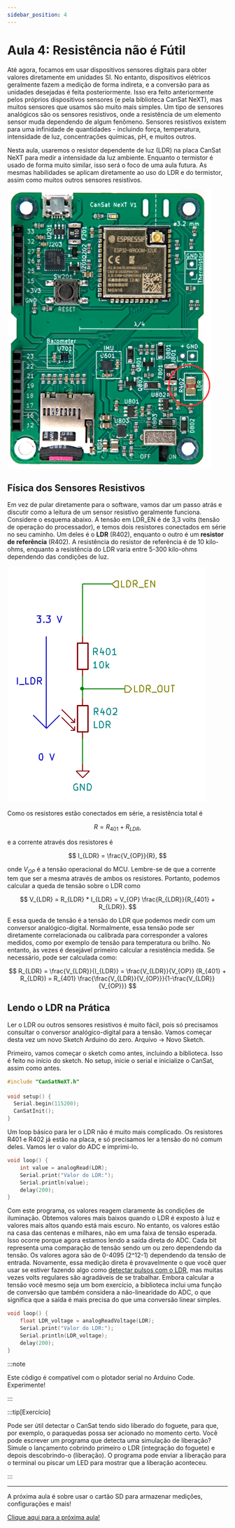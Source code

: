 ```yaml
---
sidebar_position: 4
---
```


# Aula 4: Resistência não é Fútil

Até agora, focamos em usar dispositivos sensores digitais para obter valores diretamente em unidades SI. No entanto, dispositivos elétricos geralmente fazem a medição de forma indireta, e a conversão para as unidades desejadas é feita posteriormente. Isso era feito anteriormente pelos próprios dispositivos sensores (e pela biblioteca CanSat NeXT), mas muitos sensores que usamos são muito mais simples. Um tipo de sensores analógicos são os sensores resistivos, onde a resistência de um elemento sensor muda dependendo de algum fenômeno. Sensores resistivos existem para uma infinidade de quantidades - incluindo força, temperatura, intensidade de luz, concentrações químicas, pH, e muitos outros.

Nesta aula, usaremos o resistor dependente de luz (LDR) na placa CanSat NeXT para medir a intensidade da luz ambiente. Enquanto o termistor é usado de forma muito similar, isso será o foco de uma aula futura. As mesmas habilidades se aplicam diretamente ao uso do LDR e do termistor, assim como muitos outros sensores resistivos.

![Localização do LDR na placa](./../CanSat-hardware/img/LDR.png)

## Física dos Sensores Resistivos

Em vez de pular diretamente para o software, vamos dar um passo atrás e discutir como a leitura de um sensor resistivo geralmente funciona. Considere o esquema abaixo. A tensão em LDR_EN é de 3,3 volts (tensão de operação do processador), e temos dois resistores conectados em série no seu caminho. Um deles é o **LDR** (R402), enquanto o outro é um **resistor de referência** (R402). A resistência do resistor de referência é de 10 kilo-ohms, enquanto a resistência do LDR varia entre 5-300 kilo-ohms dependendo das condições de luz.

![Esquema do LDR](./img/LDR.png)

Como os resistores estão conectados em série, a resistência total é 

$$
R = R_{401} + R_{LDR},
$$

e a corrente através dos resistores é 

$$
I_{LDR} = \frac{V_{OP}}{R},
$$

onde $V_{OP}$ é a tensão operacional do MCU. Lembre-se de que a corrente tem que ser a mesma através de ambos os resistores. Portanto, podemos calcular a queda de tensão sobre o LDR como 

$$
V_{LDR} = R_{LDR} * I_{LDR} =  V_{OP} \frac{R_{LDR}}{R_{401} + R_{LDR}}.
$$

E essa queda de tensão é a tensão do LDR que podemos medir com um conversor analógico-digital. Normalmente, essa tensão pode ser diretamente correlacionada ou calibrada para corresponder a valores medidos, como por exemplo de tensão para temperatura ou brilho. No entanto, às vezes é desejável primeiro calcular a resistência medida. Se necessário, pode ser calculada como:

$$
R_{LDR} = \frac{V_{LDR}}{I_{LDR}} = \frac{V_{LDR}}{V_{OP}} (R_{401} + R_{LDR}) = R_{401} \frac{\frac{V_{LDR}}{V_{OP}}}{1-\frac{V_{LDR}}{V_{OP}}}
$$

## Lendo o LDR na Prática

Ler o LDR ou outros sensores resistivos é muito fácil, pois só precisamos consultar o conversor analógico-digital para a tensão. Vamos começar desta vez um novo Sketch Arduino do zero. Arquivo -> Novo Sketch.

Primeiro, vamos começar o sketch como antes, incluindo a biblioteca. Isso é feito no início do sketch. No setup, inicie o serial e inicialize o CanSat, assim como antes.

```Cpp title="Configuração Básica"
#include "CanSatNeXT.h"

void setup() {
  Serial.begin(115200);
  CanSatInit();
}
```

Um loop básico para ler o LDR não é muito mais complicado. Os resistores R401 e R402 já estão na placa, e só precisamos ler a tensão do nó comum deles. Vamos ler o valor do ADC e imprimi-lo.

```Cpp title="Loop Básico do LDR"
void loop() {
    int value = analogRead(LDR);
    Serial.print("Valor do LDR:");
    Serial.println(value);
    delay(200);
}
```

Com este programa, os valores reagem claramente às condições de iluminação. Obtemos valores mais baixos quando o LDR é exposto à luz e valores mais altos quando está mais escuro. No entanto, os valores estão na casa das centenas e milhares, não em uma faixa de tensão esperada. Isso ocorre porque agora estamos lendo a saída direta do ADC. Cada bit representa uma comparação de tensão sendo um ou zero dependendo da tensão. Os valores agora são de 0-4095 (2^12-1) dependendo da tensão de entrada. Novamente, essa medição direta é provavelmente o que você quer usar se estiver fazendo algo como [detectar pulsos com o LDR](./../../blog/first-project#pulse-detection), mas muitas vezes volts regulares são agradáveis de se trabalhar. Embora calcular a tensão você mesmo seja um bom exercício, a biblioteca inclui uma função de conversão que também considera a não-linearidade do ADC, o que significa que a saída é mais precisa do que uma conversão linear simples.

```Cpp title="Lendo a tensão do LDR"
void loop() {
    float LDR_voltage = analogReadVoltage(LDR);
    Serial.print("Valor do LDR:");
    Serial.println(LDR_voltage);
    delay(200);
}
```

:::note

Este código é compatível com o plotador serial no Arduino Code. Experimente!

:::

:::tip[Exercício]

Pode ser útil detectar o CanSat tendo sido liberado do foguete, para que, por exemplo, o paraquedas possa ser acionado no momento certo. Você pode escrever um programa que detecta uma simulação de liberação? Simule o lançamento cobrindo primeiro o LDR (integração do foguete) e depois descobrindo-o (liberação). O programa pode enviar a liberação para o terminal ou piscar um LED para mostrar que a liberação aconteceu.

:::

---

A próxima aula é sobre usar o cartão SD para armazenar medições, configurações e mais!

[Clique aqui para a próxima aula!](./lesson5)